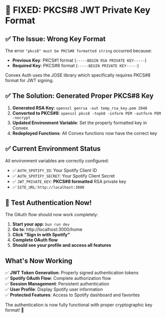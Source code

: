 # 🎉 FIXED: PKCS#8 JWT Private Key Format

## ✅ The Issue: Wrong Key Format

The error `"pkcs8" must be PKCS#8 formatted string` occurred because:

- **Previous Key**: PKCS#1 format (`-----BEGIN RSA PRIVATE KEY-----`)
- **Required Key**: PKCS#8 format (`-----BEGIN PRIVATE KEY-----`)

Convex Auth uses the JOSE library which specifically requires PKCS#8 format for JWT signing.

## ✅ The Solution: Generated Proper PKCS#8 Key

1. **Generated RSA Key**: `openssl genrsa -out temp_rsa_key.pem 2048`
2. **Converted to PKCS#8**: `openssl pkcs8 -topk8 -inform PEM -outform PEM -nocrypt`
3. **Updated Environment Variable**: Set the properly formatted key in Convex
4. **Redeployed Functions**: All Convex functions now have the correct key

## ✅ Current Environment Status

All environment variables are correctly configured:

- ✅ `AUTH_SPOTIFY_ID`: Your Spotify Client ID
- ✅ `AUTH_SPOTIFY_SECRET`: Your Spotify Client Secret  
- ✅ `JWT_PRIVATE_KEY`: **PKCS#8 formatted** RSA private key
- ✅ `SITE_URL`: `http://localhost:3000`

## 🎵 Test Authentication Now!

The OAuth flow should now work completely:

1. **Start your app**: `bun run dev`
2. **Go to**: http://localhost:3000/home
3. **Click "Sign in with Spotify"**
4. **Complete OAuth flow**
5. **Should see your profile and access all features**

## What's Now Working

✅ **JWT Token Generation**: Properly signed authentication tokens  
✅ **Spotify OAuth Flow**: Complete authorization flow  
✅ **Session Management**: Persistent authentication  
✅ **User Profile**: Display Spotify user information  
✅ **Protected Features**: Access to Spotify dashboard and favorites  

The authentication is now fully functional with proper cryptographic key format! 🔐
